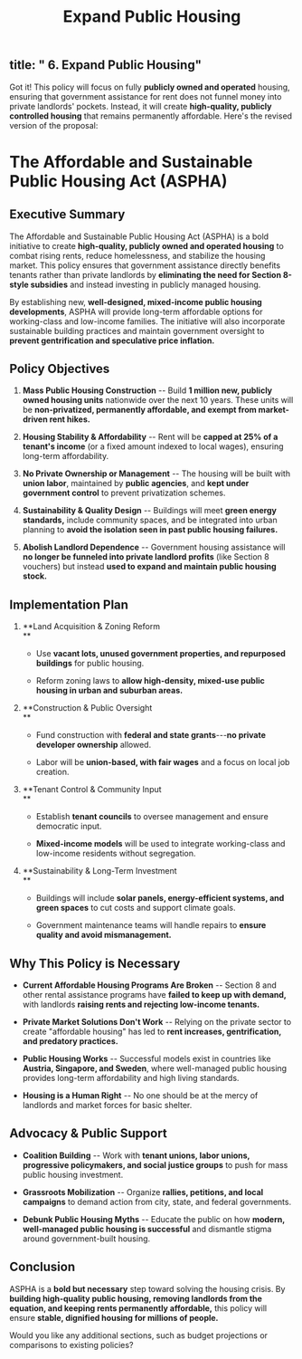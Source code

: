 ﻿---
title: '6. Expand Public Housing'
---
## title: \" 6. Expand Public Housing\"

Got it! This policy will focus on fully **publicly owned and operated**
housing, ensuring that government assistance for rent does not funnel
money into private landlords\' pockets. Instead, it will create
**high-quality, publicly controlled housing** that remains permanently
affordable. Here's the revised version of the proposal:

# **The Affordable and Sustainable Public Housing Act (ASPHA)**

## **Executive Summary**

The Affordable and Sustainable Public Housing Act (ASPHA) is a bold
initiative to create **high-quality, publicly owned and operated
housing** to combat rising rents, reduce homelessness, and stabilize the
housing market. This policy ensures that government assistance directly
benefits tenants rather than private landlords by **eliminating the need
for Section 8-style subsidies** and instead investing in publicly
managed housing.

By establishing new, **well-designed, mixed-income public housing
developments**, ASPHA will provide long-term affordable options for
working-class and low-income families. The initiative will also
incorporate sustainable building practices and maintain government
oversight to **prevent gentrification and speculative price inflation.**

## **Policy Objectives**

1.  **Mass Public Housing Construction** -- Build **1 million new,
    publicly owned housing units** nationwide over the next 10 years.
    These units will be **non-privatized, permanently affordable, and
    exempt from market-driven rent hikes.**

2.  **Housing Stability & Affordability** -- Rent will be **capped at
    25% of a tenant's income** (or a fixed amount indexed to local
    wages), ensuring long-term affordability.

3.  **No Private Ownership or Management** -- The housing will be built
    with **union labor**, maintained by **public agencies**, and **kept
    under government control** to prevent privatization schemes.

4.  **Sustainability & Quality Design** -- Buildings will meet **green
    energy standards,** include community spaces, and be integrated into
    urban planning to **avoid the isolation seen in past public housing
    failures.**

5.  **Abolish Landlord Dependence** -- Government housing assistance
    will **no longer be funneled into private landlord profits** (like
    Section 8 vouchers) but instead **used to expand and maintain public
    housing stock.**

## **Implementation Plan**

1.  **Land Acquisition & Zoning Reform\
    **

    -   Use **vacant lots, unused government properties, and repurposed
        buildings** for public housing.

    -   Reform zoning laws to **allow high-density, mixed-use public
        housing in urban and suburban areas.**

2.  **Construction & Public Oversight\
    **

    -   Fund construction with **federal and state grants**---**no
        private developer ownership** allowed.

    -   Labor will be **union-based, with fair wages** and a focus on
        local job creation.

3.  **Tenant Control & Community Input\
    **

    -   Establish **tenant councils** to oversee management and ensure
        democratic input.

    -   **Mixed-income models** will be used to integrate working-class
        and low-income residents without segregation.

4.  **Sustainability & Long-Term Investment\
    **

    -   Buildings will include **solar panels, energy-efficient systems,
        and green spaces** to cut costs and support climate goals.

    -   Government maintenance teams will handle repairs to **ensure
        quality and avoid mismanagement.**

## **Why This Policy is Necessary**

-   **Current Affordable Housing Programs Are Broken** -- Section 8 and
    other rental assistance programs have **failed to keep up with
    demand,** with landlords **raising rents and rejecting low-income
    tenants.**

-   **Private Market Solutions Don't Work** -- Relying on the private
    sector to create "affordable housing" has led to **rent increases,
    gentrification, and predatory practices.**

-   **Public Housing Works** -- Successful models exist in countries
    like **Austria, Singapore, and Sweden**, where well-managed public
    housing provides long-term affordability and high living standards.

-   **Housing is a Human Right** -- No one should be at the mercy of
    landlords and market forces for basic shelter.

## **Advocacy & Public Support**

-   **Coalition Building** -- Work with **tenant unions, labor unions,
    progressive policymakers, and social justice groups** to push for
    mass public housing investment.

-   **Grassroots Mobilization** -- Organize **rallies, petitions, and
    local campaigns** to demand action from city, state, and federal
    governments.

-   **Debunk Public Housing Myths** -- Educate the public on how
    **modern, well-managed public housing is successful** and dismantle
    stigma around government-built housing.

## **Conclusion**

ASPHA is a **bold but necessary** step toward solving the housing
crisis. By **building high-quality public housing, removing landlords
from the equation, and keeping rents permanently affordable,** this
policy will ensure **stable, dignified housing for millions of people.**

Would you like any additional sections, such as budget projections or
comparisons to existing policies?

